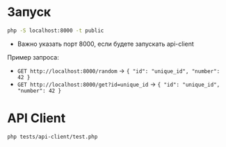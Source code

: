 # Запуск 

```bash
php -S localhost:8000 -t public
```

- Важно указать порт 8000, если будете запускать api-client

Пример запроса:
- `GET http://localhost:8000/random` → `{ "id": "unique_id", "number": 42 }`
- `GET http://localhost:8000/get?id=unique_id` → `{ "id": "unique_id", "number": 42 }`

# API Client

```bash
php tests/api-client/test.php
```